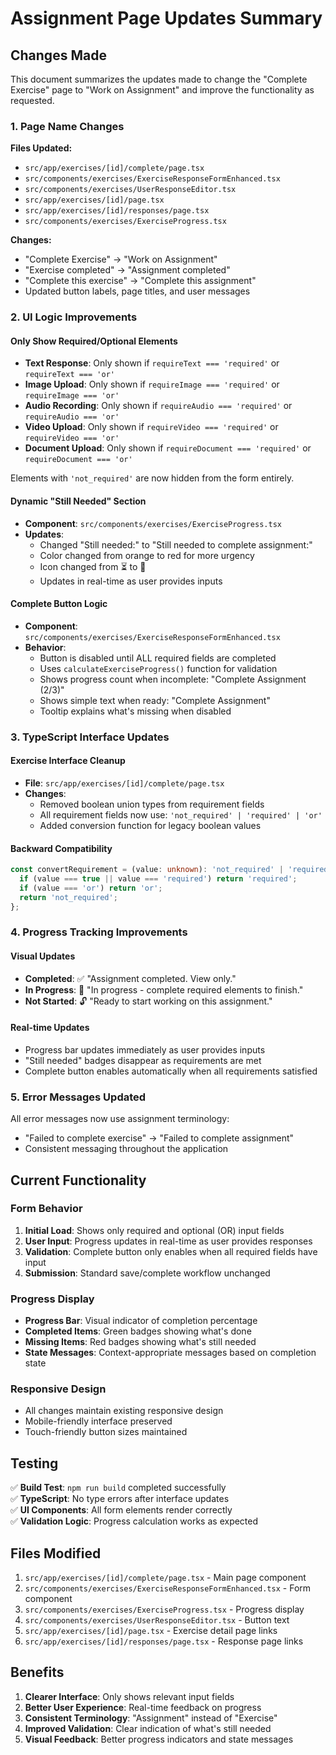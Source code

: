 # Assignment Page Updates Summary

## Changes Made

This document summarizes the updates made to change the "Complete Exercise" page to "Work on Assignment" and improve the functionality as requested.

### 1. Page Name Changes

**Files Updated:**
- `src/app/exercises/[id]/complete/page.tsx`
- `src/components/exercises/ExerciseResponseFormEnhanced.tsx`
- `src/components/exercises/UserResponseEditor.tsx`
- `src/app/exercises/[id]/page.tsx`
- `src/app/exercises/[id]/responses/page.tsx`
- `src/components/exercises/ExerciseProgress.tsx`

**Changes:**
- "Complete Exercise" → "Work on Assignment"
- "Exercise completed" → "Assignment completed"
- "Complete this exercise" → "Complete this assignment"
- Updated button labels, page titles, and user messages

### 2. UI Logic Improvements

#### Only Show Required/Optional Elements
- **Text Response**: Only shown if `requireText === 'required'` or `requireText === 'or'`
- **Image Upload**: Only shown if `requireImage === 'required'` or `requireImage === 'or'`
- **Audio Recording**: Only shown if `requireAudio === 'required'` or `requireAudio === 'or'`
- **Video Upload**: Only shown if `requireVideo === 'required'` or `requireVideo === 'or'`
- **Document Upload**: Only shown if `requireDocument === 'required'` or `requireDocument === 'or'`

Elements with `'not_required'` are now hidden from the form entirely.

#### Dynamic "Still Needed" Section
- **Component**: `src/components/exercises/ExerciseProgress.tsx`
- **Updates**: 
  - Changed "Still needed:" to "Still needed to complete assignment:"
  - Color changed from orange to red for more urgency
  - Icon changed from ⏳ to 📝
  - Updates in real-time as user provides inputs

#### Complete Button Logic
- **Component**: `src/components/exercises/ExerciseResponseFormEnhanced.tsx`
- **Behavior**: 
  - Button is disabled until ALL required fields are completed
  - Uses `calculateExerciseProgress()` function for validation
  - Shows progress count when incomplete: "Complete Assignment (2/3)"
  - Shows simple text when ready: "Complete Assignment"
  - Tooltip explains what's missing when disabled

### 3. TypeScript Interface Updates

#### Exercise Interface Cleanup
- **File**: `src/app/exercises/[id]/complete/page.tsx`
- **Changes**: 
  - Removed boolean union types from requirement fields
  - All requirement fields now use: `'not_required' | 'required' | 'or'`
  - Added conversion function for legacy boolean values

#### Backward Compatibility
```typescript
const convertRequirement = (value: unknown): 'not_required' | 'required' | 'or' => {
  if (value === true || value === 'required') return 'required';
  if (value === 'or') return 'or';
  return 'not_required';
};
```

### 4. Progress Tracking Improvements

#### Visual Updates
- **Completed**: ✅ "Assignment completed. View only."
- **In Progress**: 📝 "In progress - complete required elements to finish."
- **Not Started**: 🔓 "Ready to start working on this assignment."

#### Real-time Updates
- Progress bar updates immediately as user provides inputs
- "Still needed" badges disappear as requirements are met
- Complete button enables automatically when all requirements satisfied

### 5. Error Messages Updated

All error messages now use assignment terminology:
- "Failed to complete exercise" → "Failed to complete assignment"
- Consistent messaging throughout the application

## Current Functionality

### Form Behavior
1. **Initial Load**: Shows only required and optional (OR) input fields
2. **User Input**: Progress updates in real-time as user provides responses
3. **Validation**: Complete button only enables when all required fields have input
4. **Submission**: Standard save/complete workflow unchanged

### Progress Display
- **Progress Bar**: Visual indicator of completion percentage
- **Completed Items**: Green badges showing what's done
- **Missing Items**: Red badges showing what's still needed
- **State Messages**: Context-appropriate messages based on completion state

### Responsive Design
- All changes maintain existing responsive design
- Mobile-friendly interface preserved
- Touch-friendly button sizes maintained

## Testing

✅ **Build Test**: `npm run build` completed successfully  
✅ **TypeScript**: No type errors after interface updates  
✅ **UI Components**: All form elements render correctly  
✅ **Validation Logic**: Progress calculation works as expected  

## Files Modified

1. `src/app/exercises/[id]/complete/page.tsx` - Main page component
2. `src/components/exercises/ExerciseResponseFormEnhanced.tsx` - Form component
3. `src/components/exercises/ExerciseProgress.tsx` - Progress display
4. `src/components/exercises/UserResponseEditor.tsx` - Button text
5. `src/app/exercises/[id]/page.tsx` - Exercise detail page links
6. `src/app/exercises/[id]/responses/page.tsx` - Response page links

## Benefits

1. **Clearer Interface**: Only shows relevant input fields
2. **Better User Experience**: Real-time feedback on progress
3. **Consistent Terminology**: "Assignment" instead of "Exercise"
4. **Improved Validation**: Clear indication of what's still needed
5. **Visual Feedback**: Better progress indicators and state messages 